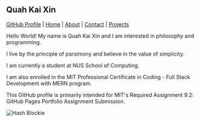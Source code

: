 <!DOCTYPE html>
<html lang="en">

<head>
  <meta charset="UTF-8">
  <meta name="viewport" content="width=device-width, initial-scale=1.0">
</head>
  
<body>
  <h2>Quah Kai Xin</h2>
  
  <p><a href="https://tagitables.github.io" target="_blank">GitHub Profile</a> |
  <a href="https://tagitables.github.io/README.md" target="_blank">Home</a> |
  <a href="https://tagitables.github.io/about" target="_blank">About</a> |
  <a href="https://tagitables.github.io/contact" target="_blank">Contact</a> |
  <a href="https://tagitables.github.io/projects" target="_blank">Projects</a>
        
  <p>Hello World! My name is Quah Kai Xin and I am interested in philosophy and programming.</p>
  <p>I live by the principle of parsimony and believe in the value of simplicity.</p>
  <p>I am currently a student at NUS School of Computing.</p>
  <p>I am also enrolled in the MIT Professional Certificate in Coding - Full Stack Development with MERN program.</p> 
  <p>This GitHub profile is primarily intended for MIT's Required Assignment 9.2: GitHub Pages Portfolio Assignment Submission.</p>
  
  <img scr="https://github.com/user-attachments/assets/d0ddd209-081f-4541-b92c-3d7352c83d0b" alt="Hash Blockie">
   
</body>
</html>
